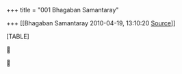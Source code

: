 +++
title = "001 Bhagaban Samantaray"

+++
[[Bhagaban Samantaray	2010-04-19, 13:10:20 [Source](https://groups.google.com/g/bvparishat/c/8AyYO0yfGuw)]]



[TABLE]





